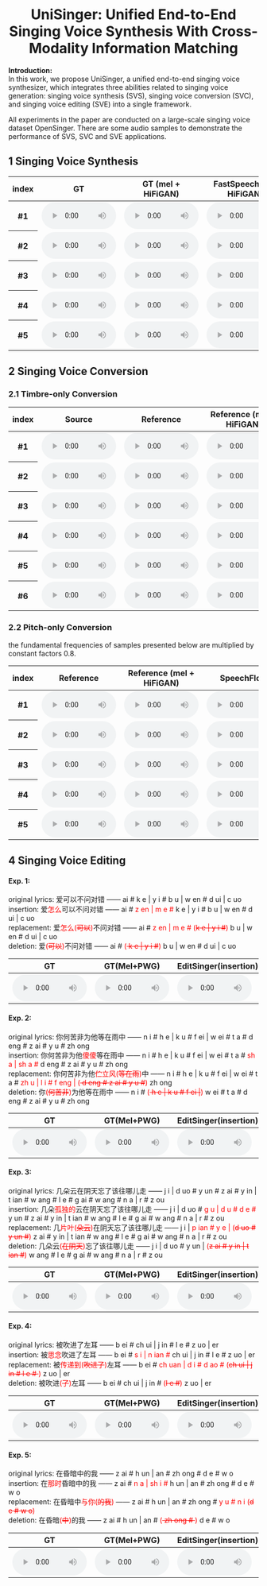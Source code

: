 # <center>UniSinger: Unified End-to-End Singing Voice Synthesis With Cross-Modality Information Matching</center>

**Introduction:**<br> 
In this work, we propose UniSinger, a unified end-to-end singing voice synthesizer, which integrates three abilities related to singing voice generation: singing voice synthesis (SVS), singing voice conversion (SVC), and singing voice editing (SVE) into a single framework. 

All experiments in the paper are conducted on a large-scale singing voice dataset OpenSinger. There are some audio samples to demonstrate the performance of SVS, SVC and SVE applications.

## 1 Singing Voice Synthesis

<div>
    <table style='width: 100%;'>
        <thead>
        <tr>
            <th>index</th>
            <th>GT</th>
            <th>GT (mel + HiFiGAN)</th>
            <th>FastSpeech 2 + HiFiGAN</th>
            <th>FastSpeech 2s</th>
            <th>VISinger</th>
            <th>UniSinger</th>
        </tr>
        </thead>
        <tbody>
        <tr>
            <th>#1</th>
            <td><audio style="width: 150px;" controls="" ><source src="resources/svs/gt/0000.mp3" type="audio/mp3"></audio></td>
            <td><audio style="width: 150px;" controls="" ><source src="resources/svs/mel+hifigan/0000.mp3" type="audio/mp3"></audio></td>
            <td><audio style="width: 150px;" controls="" ><source src="resources/svs/fs2/0000.mp3" type="audio/mp3"></audio></td>
            <td><audio style="width: 150px;" controls="" ><source src="resources/svs/fs2s/0000.mp3" type="audio/mp3"></audio></td>
            <td><audio style="width: 150px;" controls="" ><source src="resources/svs/visinger/0000.mp3" type="audio/mp3"></audio></td>
            <td><audio style="width: 150px;" controls="" ><source src="resources/svs/unisinger/0000.mp3" type="audio/mp3"></audio></td>
        </tr>
        <tr>
            <th>#2</th>
            <td><audio style="width: 150px;" controls="" ><source src="resources/svs/gt/0001.mp3" type="audio/mp3"></audio></td>
            <td><audio style="width: 150px;" controls="" ><source src="resources/svs/mel+hifigan/0001.mp3" type="audio/mp3"></audio></td>
            <td><audio style="width: 150px;" controls="" ><source src="resources/svs/fs2/0001.mp3" type="audio/mp3"></audio></td>
            <td><audio style="width: 150px;" controls="" ><source src="resources/svs/fs2s/0001.mp3" type="audio/mp3"></audio></td>
            <td><audio style="width: 150px;" controls="" ><source src="resources/svs/visinger/0001.mp3" type="audio/mp3"></audio></td>
            <td><audio style="width: 150px;" controls="" ><source src="resources/svs/unisinger/0001.mp3" type="audio/mp3"></audio></td>
        </tr>
        <tr>
            <th>#3</th>
            <td><audio style="width: 150px;" controls="" ><source src="resources/svs/gt/0002.mp3" type="audio/mp3"></audio></td>
            <td><audio style="width: 150px;" controls="" ><source src="resources/svs/mel+hifigan/0002.mp3" type="audio/mp3"></audio></td>
            <td><audio style="width: 150px;" controls="" ><source src="resources/svs/fs2/0002.mp3" type="audio/mp3"></audio></td>
            <td><audio style="width: 150px;" controls="" ><source src="resources/svs/fs2s/0002.mp3" type="audio/mp3"></audio></td>
            <td><audio style="width: 150px;" controls="" ><source src="resources/svs/visinger/0002.mp3" type="audio/mp3"></audio></td>
            <td><audio style="width: 150px;" controls="" ><source src="resources/svs/unisinger/0002.mp3" type="audio/mp3"></audio></td>
        </tr>
        <tr>
            <th>#4</th>
            <td><audio style="width: 150px;" controls="" ><source src="resources/svs/gt/0003.mp3" type="audio/mp3"></audio></td>
            <td><audio style="width: 150px;" controls="" ><source src="resources/svs/mel+hifigan/0003.mp3" type="audio/mp3"></audio></td>
            <td><audio style="width: 150px;" controls="" ><source src="resources/svs/fs2/0003.mp3" type="audio/mp3"></audio></td>
            <td><audio style="width: 150px;" controls="" ><source src="resources/svs/fs2s/0003.mp3" type="audio/mp3"></audio></td>
            <td><audio style="width: 150px;" controls="" ><source src="resources/svs/visinger/0003.mp3" type="audio/mp3"></audio></td>
            <td><audio style="width: 150px;" controls="" ><source src="resources/svs/unisinger/0003.mp3" type="audio/mp3"></audio></td>
        </tr>
        <tr>
            <th>#5</th>
            <td><audio style="width: 150px;" controls="" ><source src="resources/svs/gt/0004.mp3" type="audio/mp3"></audio></td>
            <td><audio style="width: 150px;" controls="" ><source src="resources/svs/mel+hifigan/0004.mp3" type="audio/mp3"></audio></td>
            <td><audio style="width: 150px;" controls="" ><source src="resources/svs/fs2/0004.mp3" type="audio/mp3"></audio></td>
            <td><audio style="width: 150px;" controls="" ><source src="resources/svs/fs2s/0004.mp3" type="audio/mp3"></audio></td>
            <td><audio style="width: 150px;" controls="" ><source src="resources/svs/visinger/0004.mp3" type="audio/mp3"></audio></td>
            <td><audio style="width: 150px;" controls="" ><source src="resources/svs/unisinger/0004.mp3" type="audio/mp3"></audio></td>
        </tr>
    </tbody>
    </table>
</div>

## 2 Singing Voice Conversion 
### 2.1 Timbre-only Conversion
<div>
    <table style='width: 100%;'>
        <thead>
        <tr>
            <th>index</th>
            <th>Source</th>
            <th>Reference</th>
            <th>Reference (mel + HiFiGAN)</th>
            <th>SpeechFlow </th>
            <th>UniSinger </th>
        </tr>
        </thead>
        <tbody>
        <tr>
            <th>#1</th>
            <td><audio style="width: 150px;" controls="" ><source src="resources/svc/source/0000_m.wav" type="audio/wav"></audio></td>
            <td><audio style="width: 150px;" controls="" ><source src="resources/svc/ref/0000.wav" type="audio/wav"></audio></td>
            <td><audio style="width: 150px;" controls="" ><source src="resources/svc/ref+hifigan/0000.wav" type="audio/wav"></audio></td>
            <td><audio style="width: 150px;" controls="" ><source src="resources/svc/speechsplit_timbre/0000.wav" type="audio/wav"></audio></td>
            <td><audio style="width: 150px;" controls="" ><source src="resources/svc/unisnger_timbre/0000_m.wav" type="audio/wav"></audio></td>
        </tr>
        <tr>
            <th>#2</th>
            <td><audio style="width: 150px;" controls="" ><source src="resources/svc/source/0001_m.wav" type="audio/wav"></audio></td>
            <td><audio style="width: 150px;" controls="" ><source src="resources/svc/ref/0001.wav" type="audio/wav"></audio></td>
            <td><audio style="width: 150px;" controls="" ><source src="resources/svc/ref+hifigan/0001.wav" type="audio/wav"></audio></td>
            <td><audio style="width: 150px;" controls="" ><source src="resources/svc/speechsplit_timbre/0001.wav" type="audio/wav"></audio></td>
            <td><audio style="width: 150px;" controls="" ><source src="resources/svc/unisnger_timbre/0001_m.wav" type="audio/wav"></audio></td>
        </tr>
        <tr>
            <th>#3</th>
            <td><audio style="width: 150px;" controls="" ><source src="resources/svc/source/0002.wav" type="audio/wav"></audio></td>
            <td><audio style="width: 150px;" controls="" ><source src="resources/svc/ref/0002.wav" type="audio/wav"></audio></td>
            <td><audio style="width: 150px;" controls="" ><source src="resources/svc/ref+hifigan/0002.wav" type="audio/wav"></audio></td>
            <td><audio style="width: 150px;" controls="" ><source src="resources/svc/speechsplit_timbre/0002.wav" type="audio/wav"></audio></td>
            <td><audio style="width: 150px;" controls="" ><source src="resources/svc/unisnger_timbre/0002.wav" type="audio/wav"></audio></td>
        </tr>
        <tr>
            <th>#4</th>
            <td><audio style="width: 150px;" controls="" ><source src="resources/svc/source/0003_m.wav" type="audio/wav"></audio></td>
            <td><audio style="width: 150px;" controls="" ><source src="resources/svc/ref/0003.wav" type="audio/wav"></audio></td>
            <td><audio style="width: 150px;" controls="" ><source src="resources/svc/ref+hifigan/0003.wav" type="audio/wav"></audio></td>
            <td><audio style="width: 150px;" controls="" ><source src="resources/svc/speechsplit_timbre/0003.wav" type="audio/wav"></audio></td>
            <td><audio style="width: 150px;" controls="" ><source src="resources/svc/unisnger_timbre/0003_m.wav" type="audio/wav"></audio></td>
        </tr>
        <tr>
            <th>#5</th>
            <td><audio style="width: 150px;" controls="" ><source src="resources/svc/source/0004_m.wav" type="audio/mp3"></audio></td>
            <td><audio style="width: 150px;" controls="" ><source src="resources/svc/ref/0004.wav" type="audio/wav"></audio></td>
            <td><audio style="width: 150px;" controls="" ><source src="resources/svc/ref+hifigan/0004.wav" type="audio/wav"></audio></td>
            <td><audio style="width: 150px;" controls="" ><source src="resources/svc/speechsplit_timbre/0004.wav" type="audio/wav"></audio></td>
            <td><audio style="width: 150px;" controls="" ><source src="resources/svc/unisnger_timbre/0004_m.wav" type="audio/wav"></audio></td>
        </tr>
        <tr>
            <th>#6</th>
            <td><audio style="width: 150px;" controls="" ><source src="resources/svc/source/0005_m.wav" type="audio/mp3"></audio></td>
            <td><audio style="width: 150px;" controls="" ><source src="resources/svc/ref/0005.wav" type="audio/wav"></audio></td>
            <td><audio style="width: 150px;" controls="" ><source src="resources/svc/ref+hifigan/0005.wav" type="audio/wav"></audio></td>
            <td><audio style="width: 150px;" controls="" ><source src="resources/svc/speechsplit_timbre/0005.wav" type="audio/wav"></audio></td>
            <td><audio style="width: 150px;" controls="" ><source src="resources/svc/unisnger_timbre/0005_m.wav" type="audio/wav"></audio></td>
        </tr>
    </tbody>
    </table>
</div>

### 2.2 Pitch-only Conversion
the fundamental frequencies of samples presented below are multiplied by constant factors 0.8.
<div>
    <table style='width: 100%;'>
        <thead>
        <tr>
            <th>index</th>
            <th>Reference</th>
            <th>Reference (mel + HiFiGAN)</th>
            <th>SpeechFlow</th>
            <th>UniSinger</th>
        </tr>
        </thead>
        <tbody>
        <tr>
            <th>#1</th>
            <td><audio style="width: 150px;" controls="" ><source src="resources/svc_pitch/ref/0000.wav" type="audio/wav"></audio></td>
            <td><audio style="width: 150px;" controls="" ><source src="resources/svc_pitch/mel+hifigan/0000.wav" type="audio/wav"></audio></td>
            <td><audio style="width: 150px;" controls="" ><source src="resources/svc_pitch/speechsplit/0000.wav" type="audio/wav"></audio></td>
            <td><audio style="width: 150px;" controls="" ><source src="resources/svc_pitch/unisinger_pitch/0000.wav" type="audio/wav"></audio></td>
        </tr>
        <tr>
            <th>#2</th>
            <td><audio style="width: 150px;" controls="" ><source src="resources/svc_pitch/ref/0001.wav" type="audio/wav"></audio></td>
            <td><audio style="width: 150px;" controls="" ><source src="resources/svc_pitch/mel+hifigan/0001.wav" type="audio/wav"></audio></td>
            <td><audio style="width: 150px;" controls="" ><source src="resources/svc_pitch/speechsplit/0001.wav" type="audio/wav"></audio></td>
            <td><audio style="width: 150px;" controls="" ><source src="resources/svc_pitch/unisinger_pitch/0001.wav" type="audio/wav"></audio></td>
        </tr>
        <tr>
            <th>#3</th>
            <td><audio style="width: 150px;" controls="" ><source src="resources/svc_pitch/ref/0002.wav" type="audio/wav"></audio></td>
            <td><audio style="width: 150px;" controls="" ><source src="resources/svc_pitch/mel+hifigan/0002.wav" type="audio/wav"></audio></td>
            <td><audio style="width: 150px;" controls="" ><source src="resources/svc_pitch/speechsplit/0002.wav" type="audio/wav"></audio></td>
            <td><audio style="width: 150px;" controls="" ><source src="resources/svc_pitch/unisinger_pitch/0002.wav" type="audio/wav"></audio></td>
        </tr>
        <tr>
            <th>#4</th>
            <td><audio style="width: 150px;" controls="" ><source src="resources/svc_pitch/ref/0003.wav" type="audio/wav"></audio></td>
            <td><audio style="width: 150px;" controls="" ><source src="resources/svc_pitch/mel+hifigan/0003.wav" type="audio/wav"></audio></td>
            <td><audio style="width: 150px;" controls="" ><source src="resources/svc_pitch/speechsplit/0003.wav" type="audio/wav"></audio></td>
            <td><audio style="width: 150px;" controls="" ><source src="resources/svc_pitch/unisinger_pitch/0003.wav" type="audio/wav"></audio></td>
        </tr>
        <tr>
            <th>#5</th>
            <td><audio style="width: 150px;" controls="" ><source src="resources/svc_pitch/ref/0004.wav" type="audio/wav"></audio></td>
            <td><audio style="width: 150px;" controls="" ><source src="resources/svc_pitch/mel+hifigan/0004.wav" type="audio/wav"></audio></td>
            <td><audio style="width: 150px;" controls="" ><source src="resources/svc_pitch/speechsplit/0004.wav" type="audio/wav"></audio></td>
            <td><audio style="width: 150px;" controls="" ><source src="resources/svc_pitch/unisinger_pitch/0004.wav" type="audio/wav"></audio></td>
        </tr>
    </tbody>
    </table>
</div>

## 4 Singing Voice Editing
#### Exp. 1:
original lyrics: 爱可以不问对错 —— <BOS> ai # k e | y i # b u | w en # d ui | c uo <EOS> <br>
insertion: 爱<font color="red">怎么</font>可以不问对错 —— <BOS> ai # <font color="red">z en | m e #</font> k e | y i # b u | w en # d ui | c uo <EOS> <br>
replacement: 爱<font color="red">怎么(<strike>可以</strike>)</font>不问对错 —— <BOS> ai #<font color="red"> z en | m e # (<strike>k e | y i #</strike>) </font>  b u | w en # d ui | c uo <EOS> <br>
deletion: 爱<font color="red">(<strike>可以</strike>)</font>不问对错 —— <BOS> ai # <font color="red">(<strike> k e | y i #</strike>)</font> b u | w en # d ui | c uo <EOS> <br>
<div>
    <table style='width: 100%;'>
        <thead>
        <tr>
            <th>GT</th>
            <th>GT(Mel+PWG)</th>
            <th>EditSinger(insertion)</th>
            <th>EditSinger(replacement)</th>
            <th>EditSinger(deletion)</th>
        </tr>
        </thead>
        <tbody>
        <tr>
            <td><audio style="width: 150px;" controls="" ><source src="resources/MOS1/GT/0000000002.mp3" type="audio/mp3"></audio></td>
            <td><audio style="width: 150px;" controls="" ><source src="resources/MOS1/GT(mel+pwg)/0000000002.wav" type="audio/wav"></audio></td>
            <td><audio style="width: 150px;" controls="" ><source src="resources/MOS1/editsinger(insertion)/0000000002.wav" type="audio/wav"></audio></td>
            <td><audio style="width: 150px;" controls="" ><source src="resources/MOS1/editsinger(replacement)/0000000002.wav" type="audio/wav"></audio></td>
            <td><audio style="width: 150px;" controls="" ><source src="resources/MOS1/editsinger(deletion)/0000000002.wav" type="audio/wav"></audio></td>
        </tr>
    </tbody>
    </table>
</div>

#### Exp. 2:
original lyrics: 你何苦非为他等在雨中 —— <BOS> n i # h e | k u # f ei | w ei # t a # d eng # z ai # y u # zh ong <EOS> <br>
insertion: 你何苦非为他<font color="red">傻傻</font>等在雨中 —— <BOS> n i # h e | k u # f ei | w ei # t a # <font color="red">sh a | sh a #</font> d eng # z ai # y u # zh ong <EOS> <br>
replacement: 你何苦非为他<font color="red">伫立风(<strike>等在雨</strike>)</font>中 —— <BOS> n i # h e | k u # f ei | w ei # t a # <font color="red">zh u | l i # f eng | (<strike> d eng # z ai # y u #</strike>)</font> zh ong <EOS> <br>
deletion: 你<font color="red">(<strike>何苦非</strike>)</font>为他等在雨中 —— <BOS> n i # <font color="red">(<strike> h e | k u # f ei |</strike>)</font> w ei # t a # d eng # z ai # y u # zh ong <EOS> <br>
<div>
    <table style='width: 100%;'>
        <thead>
        <tr>
            <th>GT</th>
            <th>GT(Mel+PWG)</th>
            <th>EditSinger(insertion)</th>
            <th>EditSinger(replacement)</th>
            <th>EditSinger(deletion)</th>
        </tr>
        </thead>
        <tbody>
        <tr>
            <td><audio style="width: 150px;" controls="" ><source src="resources/MOS1/GT/0000000003.mp3" type="audio/mp3"></audio></td>
            <td><audio style="width: 150px;" controls="" ><source src="resources/MOS1/GT(mel+pwg)/0000000003.wav" type="audio/wav"></audio></td>
            <td><audio style="width: 150px;" controls="" ><source src="resources/MOS1/editsinger(insertion)/0000000003.wav" type="audio/wav"></audio></td>
            <td><audio style="width: 150px;" controls="" ><source src="resources/MOS1/editsinger(replacement)/0000000003.wav" type="audio/wav"></audio></td>
            <td><audio style="width: 150px;" controls="" ><source src="resources/MOS1/editsinger(deletion)/0000000003.wav" type="audio/wav"></audio></td>
        </tr>
    </tbody>
    </table>
</div>

#### Exp. 3:
original lyrics: 几朵云在阴天忘了该往哪儿走 —— <BOS> j i | d uo # y un # z ai # y in | t ian # w ang # l e # g ai # w ang # n a | r # z ou <EOS> <br>
insertion: 几朵<font color="red">孤独的</font>云在阴天忘了该往哪儿走 —— <BOS> j i | d uo # <font color="red">g u | d u # d e #</font> y un # z ai # y in | t ian # w ang # l e # g ai # w ang # n a | r # z ou <EOS> <br>
replacement: 几<font color="red">片叶(<strike>朵云</strike>)</font>在阴天忘了该往哪儿走 —— <BOS> j i | <font color="red">p ian # y e | (<strike>d uo # y un #</strike>)</font> z ai # y in | t ian # w ang # l e # g ai # w ang # n a | r # z ou <EOS> <br>
deletion: 几朵云<font color="red">(<strike>在阴天</strike>)</font>忘了该往哪儿走 —— <BOS> j i | d uo # y un | <font color="red">(<strike>z ai # y in | t ian #</strike>)</font> w ang # l e # g ai # w ang # n a | r # z ou <EOS> <br>
<div>
    <table style='width: 100%;'>
        <thead>
        <tr>
            <th>GT</th>
            <th>GT(Mel+PWG)</th>
            <th>EditSinger(insertion)</th>
            <th>EditSinger(replacement)</th>
            <th>EditSinger(deletion)</th>
        </tr>
        </thead>
        <tbody>
        <tr>
            <td><audio style="width: 150px;" controls="" ><source src="resources/MOS1/GT/0000000011.mp3" type="audio/mp3"></audio></td>
            <td><audio style="width: 150px;" controls="" ><source src="resources/MOS1/GT(mel+pwg)/0000000011.wav" type="audio/wav"></audio></td>
            <td><audio style="width: 150px;" controls="" ><source src="resources/MOS1/editsinger(insertion)/0000000011.wav" type="audio/wav"></audio></td>
            <td><audio style="width: 150px;" controls="" ><source src="resources/MOS1/editsinger(replacement)/0000000011.wav" type="audio/wav"></audio></td>
            <td><audio style="width: 150px;" controls="" ><source src="resources/MOS1/editsinger(deletion)/0000000011.wav" type="audio/wav"></audio></td>
        </tr>
    </tbody>
    </table>
</div>

#### Exp. 4:
original lyrics: 被吹进了左耳 —— <BOS> b ei # ch ui | j in # l e # z uo | er <EOS> <br>
insertion: 被<font color="red">思念</font>吹进了左耳 —— <BOS> b ei # <font color="red">s i | n ian #</font> ch ui | j in # l e # z uo | er <EOS> <br>
replacement: 被<font color="red">传递到(<strike>吹进了</strike>)</font>左耳 —— <BOS> b ei # <font color="red">ch uan | d i # d ao # (<strike>ch ui | j in # l e # </strike>)</font> z uo | er <EOS> <br>
deletion: 被吹进<font color="red">(<strike>了</strike>)</font>左耳 —— <BOS> b ei # ch ui | j in # <font color="red">(<strike>l e #</strike>)</font> z uo | er <EOS> <br>
<div>
    <table style='width: 100%;'>
        <thead>
        <tr>
            <th>GT</th>
            <th>GT(Mel+PWG)</th>
            <th>EditSinger(insertion)</th>
            <th>EditSinger(replacement)</th>
            <th>EditSinger(deletion)</th>
        </tr>
        </thead>
        <tbody>
        <tr>
            <td><audio style="width: 150px;" controls="" ><source src="resources/MOS1/GT/0000000012.mp3" type="audio/mp3"></audio></td>
            <td><audio style="width: 150px;" controls="" ><source src="resources/MOS1/GT(mel+pwg)/0000000012.wav" type="audio/wav"></audio></td>
            <td><audio style="width: 150px;" controls="" ><source src="resources/MOS1/editsinger(insertion)/0000000012.wav" type="audio/wav"></audio></td>
            <td><audio style="width: 150px;" controls="" ><source src="resources/MOS1/editsinger(replacement)/0000000012.wav" type="audio/wav"></audio></td>
            <td><audio style="width: 150px;" controls="" ><source src="resources/MOS1/editsinger(deletion)/0000000012.wav" type="audio/wav"></audio></td>
        </tr>
    </tbody>
    </table>
</div>

#### Exp. 5:
original lyrics: 在昏暗中的我 —— <BOS> z ai # h un | an # zh ong # d e # w o <EOS> <br>
insertion: 在<font color="red">那时</font>昏暗中的我 —— <BOS> z ai # <font color="red">n a | sh i #</font> h un | an # zh ong # d e # w o <EOS> <br>
replacement: 在昏暗中<font color="red">与你(<strike>的我</strike>)</font> —— <BOS> z ai # h un | an # zh ong # <font color="red">y u # n i (<strike>d e # w o</strike>)</font> <EOS> <br>
deletion: 在昏暗<font color="red">(<strike>中</strike>)</font>的我 —— <BOS> z ai # h un | an # <font color="red">(<strike> zh ong # </strike>)</font> d e # w o <EOS> <br>
<div>
    <table style='width: 100%;'>
        <thead>
        <tr>
            <th>GT</th>
            <th>GT(Mel+PWG)</th>
            <th>EditSinger(insertion)</th>
            <th>EditSinger(replacement)</th>
            <th>EditSinger(deletion)</th>
        </tr>
        </thead>
        <tbody>
        <tr>
            <td><audio style="width: 150px;" controls="" ><source src="resources/MOS1/GT/0000000013.mp3" type="audio/mp3"></audio></td>
            <td><audio style="width: 150px;" controls="" ><source src="resources/MOS1/GT(mel+pwg)/0000000013.wav" type="audio/wav"></audio></td>
            <td><audio style="width: 150px;" controls="" ><source src="resources/MOS1/editsinger(insertion)/0000000013.wav" type="audio/wav"></audio></td>
            <td><audio style="width: 150px;" controls="" ><source src="resources/MOS1/editsinger(replacement)/0000000013.wav" type="audio/wav"></audio></td>
            <td><audio style="width: 150px;" controls="" ><source src="resources/MOS1/editsinger(deletion)/0000000013.wav" type="audio/wav"></audio></td>
        </tr>
    </tbody>
    </table>
</div>


